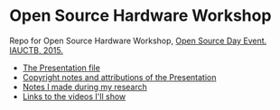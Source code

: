 # Open Source Hardware Workshop
Repo for Open Source Hardware Workshop, [Open Source Day Event. IAUCTB, 2015.](http://events.cactb.ir/2015/)

- [The Presentation file](presentation.odp)  
- [Copyright notes and attributions of the Presentation](presentation_sources.md)
- [Notes I made during my research](notes.md)
- [Links to the videos I'll show](video_sources.md)
